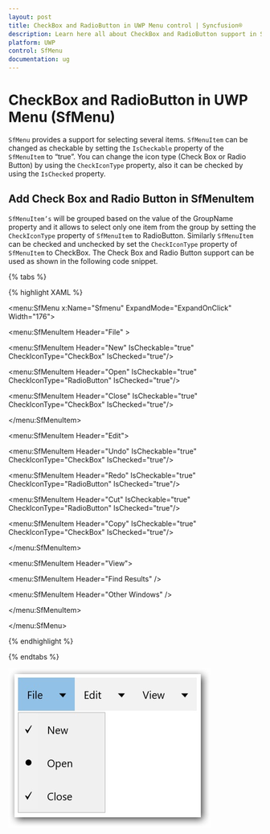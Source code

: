 ```yaml
---
layout: post
title: CheckBox and RadioButton in UWP Menu control | Syncfusion®
description: Learn here all about CheckBox and RadioButton support in Syncfusion® UWP Menu (SfMenu) control and more.
platform: UWP
control: SfMenu
documentation: ug
--- 
```


# CheckBox and RadioButton in UWP Menu (SfMenu)

`SfMenu` provides a support for selecting several items. `SfMenuItem` can be changed as checkable by setting the `IsCheckable` property of the `SfMenuItem` to “true”. You can change the icon type (Check Box or Radio Button) by using the `CheckIconType` property, also it can be checked by using the `IsChecked` property.

## Add Check Box and Radio Button in SfMenuItem

`SfMenuItem’s` will be grouped based on the value of the GroupName property and it allows to select only one item from the group by setting the `CheckIconType` property of `SfMenuItem` to RadioButton. Similarly `SfMenuItem` can be checked and unchecked by set the `CheckIconType` property of `SfMenuItem` to CheckBox. The Check Box and Radio Button support can be used as shown in the following code snippet.

{% tabs %}

{% highlight XAML %}

<menu:SfMenu  x:Name="Sfmenu"  ExpandMode="ExpandOnClick" Width="176">

<menu:SfMenuItem Header="File"   >

<menu:SfMenuItem  Header="New" IsCheckable="true"
                  CheckIconType="CheckBox" IsChecked="true"/>

<menu:SfMenuItem  Header="Open" IsCheckable="true"
                  CheckIconType="RadioButton" IsChecked="true"/>

<menu:SfMenuItem Header="Close"  IsCheckable="true"
                 CheckIconType="CheckBox" IsChecked="true"/>

</menu:SfMenuItem>

<menu:SfMenuItem Header="Edit">

<menu:SfMenuItem Header="Undo" IsCheckable="true"
                 CheckIconType="CheckBox" IsChecked="true"/>

<menu:SfMenuItem Header="Redo"  IsCheckable="true"
                 CheckIconType="RadioButton" IsChecked="true"/>

<menu:SfMenuItem Header="Cut"  IsCheckable="true"
                 CheckIconType="RadioButton" IsChecked="true"/>

<menu:SfMenuItem Header="Copy" IsCheckable="true"
                 CheckIconType="CheckBox" IsChecked="true"/>

</menu:SfMenuItem>

<menu:SfMenuItem Header="View">

<menu:SfMenuItem Header="Find Results" />

<menu:SfMenuItem Header="Other Windows" />

</menu:SfMenuItem>

</menu:SfMenu>



{% endhighlight %}

{% endtabs %}

![Check-Box-and-Radio-Button-img1](Check-Box-and-Radio-Button-images/Check-Box-and-Radio-Button-img1.jpg)



